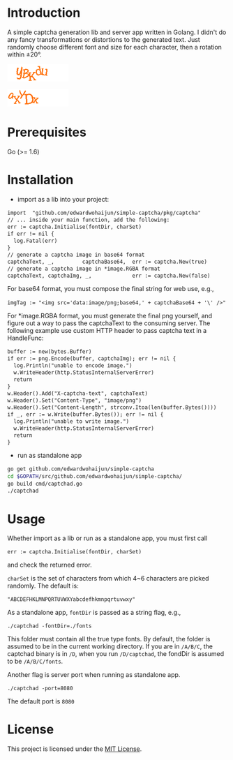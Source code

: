 # Introduction
A simple captcha generation lib and server app written in Golang. I didn't do any fancy transformations or distortions to the generated text.
Just randomly choose different font and size for each character, then a rotation within ±20°.

![simple-captcha sample1](https://github.com/edwardwohaijun/simple-captcha/blob/master/sample1.png)

![simple-captcha sample2](https://github.com/edwardwohaijun/simple-captcha/blob/master/sample2.png)

# Prerequisites
Go (>= 1.6)

# Installation
* import as a lib into your project:
```
import  "github.com/edwardwohaijun/simple-captcha/pkg/captcha"
// ... inside your main function, add the following:
err := captcha.Initialise(fontDir, charSet)
if err != nil {
  log.Fatal(err)
}
// generate a captcha image in base64 format
captchaText, _,         captchaBase64,  err := captcha.New(true)
// generate a captcha image in *image.RGBA format
captchaText, captchaImg, _,             err := captcha.New(false)
```
For base64 format, you must compose the final string for web use, e.g.,

`imgTag := "<img src='data:image/png;base64,' + captchaBase64 + '\' />"`

For *image.RGBA format, you must generate the final png yourself,
and figure out a way to pass the captchaText to the consuming server.
The following example use custom HTTP header to pass captcha text in a HandleFunc:
```
buffer := new(bytes.Buffer)
if err := png.Encode(buffer, captchaImg); err != nil {
  log.Println("unable to encode image.")
  w.WriteHeader(http.StatusInternalServerError)
  return
}
w.Header().Add("X-captcha-text", captchaText)
w.Header().Set("Content-Type", "image/png")
w.Header().Set("Content-Length", strconv.Itoa(len(buffer.Bytes())))
if _, err := w.Write(buffer.Bytes()); err != nil {
  log.Println("unable to write image.")
  w.WriteHeader(http.StatusInternalServerError)
  return
}
```

* run as standalone app
```bash
go get github.com/edwardwohaijun/simple-captcha
cd $GOPATH/src/github.com/edwardwohaijun/simple-captcha/
go build cmd/captchad.go
./captchad
```

# Usage
Whether import as a lib or run as a standalone app, you must first call

```
err := captcha.Initialise(fontDir, charSet)
```
and check the returned error.

`charSet` is the set of characters from which 4~6 characters are picked randomly. The default is:
```
"ABCDEFHKLMNPQRTUVWXYabcdefhkmnpqrtuvwxy"
```


As a standalone app, `fontDir` is passed as a string flag, e.g.,
```
./captchad -fontDir=./fonts
```
This folder must contain all the true type fonts. By default, the folder is assumed to be in the current working directory.
If you are in `/A/B/C`, the captchad binary is in `/D`, when you run `/D/captchad`, the fondDir is assumed to be `/A/B/C/fonts`.

Another flag is server port when running as standalone app.
```
./captchad -port=8080
```
The default port is `8080`

# License

This project is licensed under the [MIT License](/LICENSE).